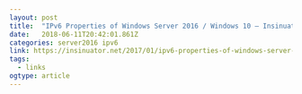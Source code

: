 ```yaml
---
layout: post 
title:  "IPv6 Properties of Windows Server 2016 / Windows 10 – Insinuator.net" 
date:   2018-06-11T20:42:01.861Z 
categories: server2016 ipv6
link: https://insinuator.net/2017/01/ipv6-properties-of-windows-server-2016-windows-10/ 
tags:
  - links
ogtype: article 
---
```


